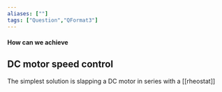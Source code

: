 ```yaml
---
aliases: [""]
tags: ["Question","QFormat3"]
---
```


#### How can we achieve
## DC motor speed control
The simplest solution is slapping a DC motor in series with a [[rheostat]]